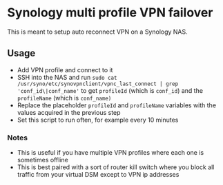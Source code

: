 # Synology multi profile VPN failover
This is meant to setup auto reconnect VPN on a Synology NAS.

## Usage
- Add VPN profile and connect to it
- SSH into the NAS and run `sudo cat /usr/syno/etc/synovpnclient/vpnc_last_connect | grep 'conf_id\|conf_name'` to get `profileId` (which is `conf_id`) and the `profileName` (which is `conf_name)`
- Replace the placeholder `profileId` and `profileName` variables with the values acquired in the previous step
- Set this script to run often, for example every 10 minutes

### Notes
- This is useful if you have multiple VPN profiles where each one is sometimes offline
- This is best paired with a sort of router kill switch where you block all traffic from your virtual DSM except to VPN ip addresses
